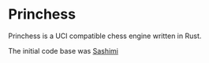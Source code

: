 # Princhess

Princhess is a UCI compatible chess engine written in Rust.

The initial code base was [Sashimi](https://github.com/zxqfl/sashimi)
